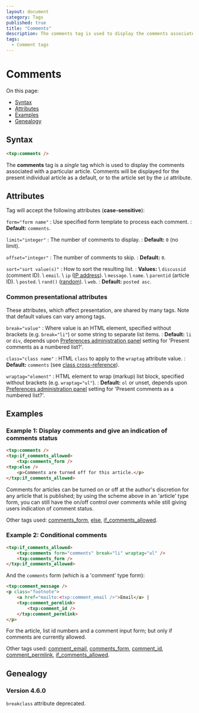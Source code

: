 ```yaml
---
layout: document
category: Tags
published: true
title: "Comments"
description: The comments tag is used to display the comments associated with a particular article.
tags:
  - Comment tags
---
```


# Comments

On this page:

* [Syntax](#syntax)
* [Attributes](#attributes)
* [Examples](#examples)
* [Genealogy](#genealogy)

## Syntax

~~~ html
<txp:comments />
~~~

The **comments** tag is a *single* tag which is used to display the comments associated with a particular article. Comments will be displayed for the present individual article as a default, or to the article set by the `id` attribute.

## Attributes

Tag will accept the following attributes (**case-sensitive**):

`form="form name"`
: Use specified form template to process each comment.
: **Default:** `comments`.

`limit="integer"`
: The number of comments to display.
: **Default:** `0` (no limit).

`offset="integer"`
: The number of comments to skip.
: **Default:** `0`.

`sort="sort value(s)"`
: How to sort the resulting list.
: **Values:** \\
`discussid` (comment ID). \\
`email`. \\
`ip` ([IP address](http://en.wikipedia.org/wiki/IP_address)). \\
`message`. \\
`name`. \\
`parentid` (article ID). \\
`posted`. \\
`rand()` ([random](http://dev.mysql.com/doc/refman/5.0/en/mathematical-functions.html#function_rand)). \\
`web`.
: **Default:** `posted asc`.

### Common presentational attributes

These attributes, which affect presentation, are shared by many tags. Note that default values can vary among tags.

`break="value"`
: Where value is an HTML element, specified without brackets (e.g. `break="li"`) or some string to separate list items.
: **Default:** `li` or `div`, depends upon [Preferences administration panel](http://docs.textpattern.io/administration/preferences-panel) setting for 'Present comments as a numbered list?'.

`class="class name"`
: HTML `class` to apply to the `wraptag` attribute value.
: **Default:** `comments` (see [class cross-reference](http://docs.textpattern.io/tags/tag-attributes-cross-reference#class)).

`wraptag="element"`
: HTML element to wrap (markup) list block, specified without brackets (e.g. `wraptag="ul"`).
: **Default:** `ol` or unset, depends upon [Preferences administration panel](http://docs.textpattern.io/administration/preferences-panel) setting for 'Present comments as a numbered list?'.

## Examples

### Example 1: Display comments and give an indication of comments status

~~~ html
<txp:comments />
<txp:if_comments_allowed>
    <txp:comments_form />
<txp:else />
    <p>Comments are turned off for this article.</p>
</txp:if_comments_allowed>
~~~

Comments for articles can be turned on or off at the author's discretion for any article that is published; by using the scheme above in an 'article' type form, you can still have the on/off control over comments while still giving users indication of comment status.

Other tags used: [comments_form](comments_form), [else](else), [if_comments_allowed](if_comments-allowed).

### Example 2: Conditional comments

~~~ html
<txp:if_comments_allowed>
    <txp:comments form="comments" break="li" wraptag="ul" />
    <txp:comments_form />
</txp:if_comments_allowed>
~~~

And the `comments` form (which is a 'comment' type form):

~~~ html
<txp:comment_message />
<p class="footnote">
    <a href="mailto:<txp:comment_email />">Email</a> |
    <txp:comment_permlink>
        <txp:comment_id />
    </txp:comment_permlink>
</p>
~~~

For the article, list id numbers and a comment input form; but only if comments are currently allowed.

Other tags used: [comment_email](comment_email), [comments_form](comments_form), [comment_id](comment_id), [comment_permlink](comment_permlink), [if_comments_allowed](if_comments-allowed).

## Genealogy

### Version 4.6.0

`breakclass` attribute deprecated.
